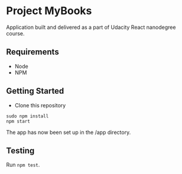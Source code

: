 # Project MyBooks

Application built and delivered as a part of Udacity React nanodegree course.

## Requirements
* Node
* NPM

## Getting Started
* Clone this repository

```
sudo npm install
npm start
```

The app has now been set up in the /app directory.

## Testing
Run `npm test`.
